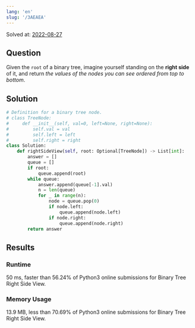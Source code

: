 ```yaml
---
lang: 'en'
slug: '/3AEAEA'
---
```


Solved at: [2022-08-27](./../.././docs/journals/2022-08-27.md)

## Question

Given the `root` of a binary tree, imagine yourself standing on the **right side** of it, and return _the values of the nodes you can see ordered from top to bottom_.

## Solution

```python
# Definition for a binary tree node.
# class TreeNode:
#     def __init__(self, val=0, left=None, right=None):
#         self.val = val
#         self.left = left
#         self.right = right
class Solution:
    def rightSideView(self, root: Optional[TreeNode]) -> List[int]:
        answer = []
        queue = []
        if root:
            queue.append(root)
        while queue:
            answer.append(queue[-1].val)
            n = len(queue)
            for _ in range(n):
                node = queue.pop(0)
                if node.left:
                    queue.append(node.left)
                if node.right:
                    queue.append(node.right)
        return answer
```

## Results

### Runtime

50 ms, faster than 56.24% of Python3 online submissions for Binary Tree Right Side View.

### Memory Usage

13.9 MB, less than 70.69% of Python3 online submissions for Binary Tree Right Side View.

<head>
  <html lang="en-US"/>
</head>
